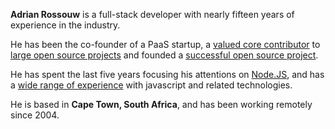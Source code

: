 __Adrian Rossouw__ is a full-stack developer with nearly fifteen years of experience in the industry.

He has been the co-founder of a PaaS startup, a [valued core contributor](https://drupal.org/node/956624) to
[large open source projects](http://drupal.org) and founded a [successful open source project](http://http://aegirproject.org).

He has spent the last five years focusing his attentions on [Node.JS](http://nodejs.org), and has a [wide range of
experience](/portfolio) with javascript and related technologies.

He is based in __Cape Town, South Africa__, and has been working remotely since 2004.
